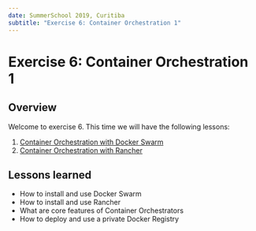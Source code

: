 ```yaml
---
date: SummerSchool 2019, Curitiba
subtitle: "Exercise 6: Container Orchestration 1"
---
```

# Exercise 6: Container Orchestration 1

## Overview
Welcome to exercise 6. This time we will have the following lessons:

1. [Container Orchestration with Docker Swarm](lesson-swarm.md)
2. [Container Orchestration with Rancher](lesson-rancher.md)

## Lessons learned
 - How to install and use Docker Swarm
 - How to install and use Rancher
 - What are core features of Container Orchestrators
 - How to deploy and use a private Docker Registry